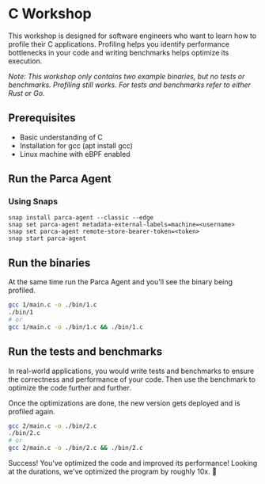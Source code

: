 # C Workshop

This workshop is designed for software engineers 
who want to learn how to profile their C applications.
Profiling helps you identify performance bottlenecks in your code and 
writing benchmarks helps optimize its execution.

_Note: This workshop only contains two example binaries, but no tests or benchmarks. Profiling still works. For tests and benchmarks refer to either Rust or Go._

## Prerequisites

* Basic understanding of C
* Installation for gcc (apt install gcc)
* Linux machine with eBPF enabled

## Run the Parca Agent

### Using Snaps
```
snap install parca-agent --classic --edge
snap set parca-agent metadata-external-labels=machine=<username> 
snap set parca-agent remote-store-bearer-token=<token>
snap start parca-agent
```

## Run the binaries

At the same time run the Parca Agent and you'll see the binary being profiled.

```bash
gcc 1/main.c -o ./bin/1.c
./bin/1
# or
gcc 1/main.c -o ./bin/1.c && ./bin/1.c
```

## Run the tests and benchmarks

In real-world applications, you would write tests and benchmarks to ensure the correctness and performance of your code.
Then use the benchmark to optimize the code further and further.

Once the optimizations are done, the new version gets deployed and is profiled again.

```bash
gcc 2/main.c -o ./bin/2.c
./bin/2.c
# or
gcc 2/main.c -o ./bin/2.c && ./bin/2.c
```

Success! You've optimized the code and improved its performance!
Looking at the durations, we've optimized the program by roughly 10x. 🎉
